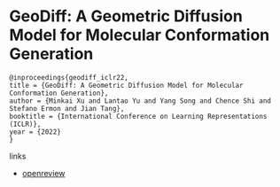 # GeoDiff: A Geometric Diffusion Model for Molecular Conformation Generation

```
@inproceedings{geodiff_iclr22,
title = {GeoDiff: A Geometric Diffusion Model for Molecular Conformation Generation},
author = {Minkai Xu and Lantao Yu and Yang Song and Chence Shi and Stefano Ermon and Jian Tang},
booktitle = {International Conference on Learning Representations (ICLR)},
year = {2022}
}
```

links
- [openreview](https://openreview.net/forum?id=PzcvxEMzvQC)
